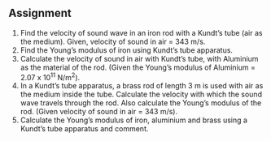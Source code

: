 ## Assignment


<ol>
  <li>Find the velocity of sound wave in an iron rod with a Kundt’s tube (air as the medium). Given, velocity of sound in air = 343 m/s.</li>
  <li>Find the Young’s modulus of iron using Kundt’s tube apparatus.</li>
  <li>Calculate the velocity of sound in air with Kundt’s tube, with Aluminium as the material of the rod. (Given the Young’s modulus of Aluminium = 2.07 x 10<sup>11</sup> N/m<sup>2</sup>).</li>
  <li>In a Kundt’s tube apparatus, a brass rod of length 3 m is used with air as the medium inside the tube. Calculate the velocity with which the sound wave travels through the rod. Also calculate the Young’s modulus of the rod. (Given velocity of sound in air = 343 m/s).</li>
  <li>Calculate the Young’s modulus of iron, aluminium and brass using a Kundt’s tube apparatus and comment.</li>
</ol>


